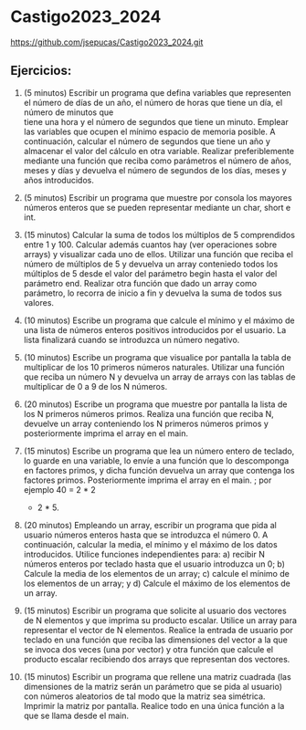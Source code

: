 # Castigo2023_2024

https://github.com/jsepucas/Castigo2023_2024.git

## Ejercicios: 

 

1. (5 minutos) Escribir un programa que defina variables que representen el número de días de un año, el número de horas que tiene un día, el número de minutos que     
   tiene una hora y el número de segundos que tiene un minuto. Emplear las variables que ocupen el mínimo espacio de memoria posible. A continuación, calcular el 
   número de segundos que tiene un año y almacenar el valor del cálculo en otra variable. Realizar preferiblemente mediante una función que reciba como parámetros el 
   número de años, meses y días y devuelva el número de segundos de los días, meses y años introducidos.
 

2. (5 minutos) Escribir un programa que muestre por consola los mayores números enteros que se pueden representar mediante un char, short e int.
 

3. (15 minutos) Calcular la suma de todos los múltiplos de 5 comprendidos entre 1 y 100. Calcular además cuantos hay (ver operaciones sobre arrays) y visualizar cada 
   uno de ellos. Utilizar una función que reciba el número de múltiplos de 5 y devuelva un array conteniedo todos los múltiplos de 5 desde el valor del parámetro begin 
   hasta el valor del parámetro end. Realizar otra función que dado un array como parámetro, lo recorra de inicio a fin y devuelva la suma de todos sus valores.
 

4. (10 minutos) Escribe un programa que calcule el mínimo y el máximo de una lista de números enteros positivos introducidos por el usuario. La lista finalizará cuando 
   se introduzca un número negativo.
 

5. (10 minutos) Escribe un programa que visualice por pantalla la tabla de multiplicar de los 10 primeros números naturales. Utilizar una función que reciba un número 
   N y devuelva un array de arrays con las tablas de multiplicar de 0 a 9 de los N números.
 
6. (20 minutos) Escribe un programa que muestre por pantalla la lista de los N primeros números primos. Realiza una función que reciba N, devuelve un array conteniendo 
   los N primeros números primos y posteriormente imprima el array en el main.
 

7. (15 minutos) Escribe un programa que lea un número entero de teclado, lo guarde en una variable, lo envíe a una función que lo descomponga en factores primos, y 
   dicha función devuelva un array que contenga los factores primos. Posteriormente imprima el array en el main. ; por ejemplo 40 = 2 * 2
   * 2 * 5.

 

8. (20 minutos) Empleando un array, escribir un programa que pida al usuario números enteros hasta que se introduzca el número 0. A continuación, calcular la media, el 
   mínimo y el máximo de los datos introducidos. Utilice funciones independientes para: a) recibir N números enteros por teclado hasta que el usuario introduzca un 0; 
   b) Calcule la media de los elementos de un array; c) calcule el mínimo de los elementos de un array; y d) Calcule el máximo de los elementos de un array.
 

9. (15 minutos) Escribir un programa que solicite al usuario dos vectores de N elementos y que imprima su producto escalar. Utilice un array para representar el vector 
   de N elementos. Realice la entrada de usuario por teclado en una función que reciba las dimensiones del vector a la que se invoca dos veces (una por vector) y otra 
   función que calcule el producto escalar recibiendo dos arrays que representan dos vectores.
 

10. (15 minutos) Escribir un programa que rellene una matriz cuadrada (las dimensiones de la matriz serán un parámetro que se pida al usuario) con números aleatorios 
    de tal modo que la matriz sea simétrica. Imprimir la matriz por pantalla. Realice todo en una única función a la que se llama desde el main.
